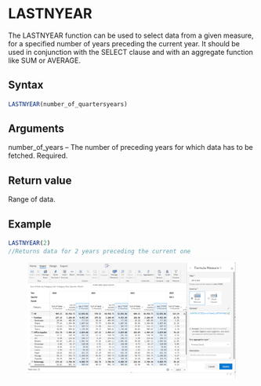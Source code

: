 # LASTNYEAR

The LASTNYEAR function can be used to select data from a given measure, for a specified number of years preceding the current year. It should be used in conjunction with the SELECT clause and with an aggregate function like SUM or AVERAGE.&#x20;

## Syntax

```javascript
LASTNYEAR(number_of_quartersyears)
```

## Arguments

number\_of\_years – The number of preceding years for which data has to be fetched. Required.

## Return value

Range of data.

## Example

```javascript
LASTNYEAR(2) 
//Returns data for 2 years preceding the current one
```

<figure><img src="../../.gitbook/assets/image (9) (1).png" alt=""><figcaption></figcaption></figure>
